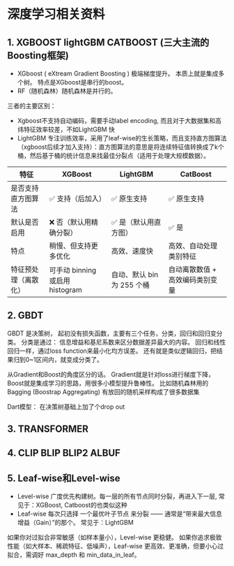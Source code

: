 # 深度学习相关资料

## 1. XGBOOST lightGBM CATBOOST (三大主流的Boosting框架)
- XGboost ( eXtream Gradient Boosting ) 极端梯度提升。  本质上就是集成多个树。 特点是XGboost是串行的boost。
- RF（随机森林）随机森林是并行的。

三者的主要区别：
- Xgboost不支持自动编码，需要手动label encoding, 而且对于大数据集和高纬特征效率较差，不如LightGBM 快
- LightGBM 专注训练效率，采用了leaf-wise的生长策略，而且支持直方图算法（xgboost后续才加入支持）：直方图算法的意思是将连续特征值转换成了k个桶，然后基于桶的统计信息来找最佳分裂点（适用于处理大规模数据）。 


| 特征         | XGBoost                   | LightGBM           | CatBoost          |
| ---------- | ------------------------- | ------------------ | ----------------- |
| 是否支持直方图算法  | ✅ 支持（后加入）                 | ✅ 原生支持             | ✅ 原生支持            |
| 默认是否启用     | ❌ 否（默认用精确分裂）              | ✅ 是（默认用直方图）        | ✅ 是               |
| 特点         | 稍慢、但支持更多优化                | 高效、速度快             | 高效、自动处理类别特征       |
| 特征预处理（离散化） | 可手动 binning 或启用 histogram | 自动、默认 bin 为 255 个桶 | 自动离散数值 + 高效编码类别变量 |


## 2. GBDT 
GBDT 是决策树， 起初没有损失函数，主要有三个任务，分类，回归和回归变分类。 分类是通过： 信息增益和基尼系数来区分数据差异最大的内容。 回归和线性回归一样，通过loss function来最小化均方误差。 还有就是类似逻辑回归，把结果归到0~1区间内，就变成分类了。 

从Gradient和Boost的角度区分的话。 Gradient就是针对loss进行梯度下降， Boost就是集成学习的思路，用很多小模型提升鲁棒性。 比如随机森林用的Bagging (Boostrap Aggregating) 有放回的随机采样构成了很多数据集

Dart模型： 在决策树基础上加了个drop out

## 3. TRANSFORMER

## 4. CLIP BLIP BLIP2 ALBUF

## 5. Leaf-wise和Level-wise
- Level-wise  广度优先构建树。每一层的所有节点同时分裂，再进入下一层, 常见于：XGBoost, Catboost的也类似这种
- Leaf-wise  每次只选择 一个最优叶子节点 来分裂 —— 通常是“带来最大信息增益（Gain）”的那个。 常见于：LightGBM

如果你对过拟合非常敏感（如样本量小），Level-wise 更稳健。
如果你追求极致性能（如大样本、稀疏特征、低噪声），Leaf-wise 更高效、更准确，但要小心过拟合，需调好 max_depth 和 min_data_in_leaf。

